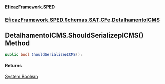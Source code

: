 #### [EficazFramework.SPED](EficazFrameworkSPED.md 'EficazFramework SPED')
### [EficazFramework.SPED.Schemas.SAT_CFe](EficazFramework.SPED.Schemas.SAT_CFe.md 'EficazFramework.SPED.Schemas.SAT_CFe').[DetalhamentoICMS](EficazFramework.SPED.Schemas.SAT_CFe/DetalhamentoICMS.md 'EficazFramework.SPED.Schemas.SAT_CFe.DetalhamentoICMS')

## DetalhamentoICMS.ShouldSerializepICMS() Method

```csharp
public bool ShouldSerializepICMS();
```

#### Returns
[System.Boolean](https://docs.microsoft.com/en-us/dotnet/api/System.Boolean 'System.Boolean')